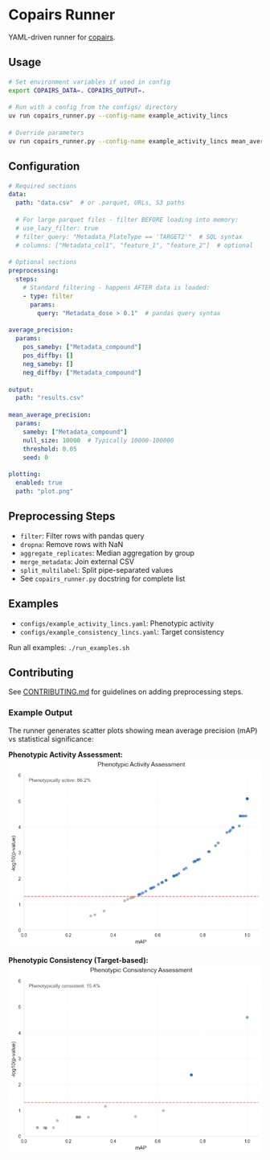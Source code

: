 # Copairs Runner

YAML-driven runner for [copairs](https://github.com/broadinstitute/copairs).

## Usage

```bash
# Set environment variables if used in config
export COPAIRS_DATA=. COPAIRS_OUTPUT=.

# Run with a config from the configs/ directory
uv run copairs_runner.py --config-name example_activity_lincs

# Override parameters
uv run copairs_runner.py --config-name example_activity_lincs mean_average_precision.params.null_size=50000
```

## Configuration

```yaml
# Required sections
data:
  path: "data.csv"  # or .parquet, URLs, S3 paths
  
  # For large parquet files - filter BEFORE loading into memory:
  # use_lazy_filter: true
  # filter_query: "Metadata_PlateType == 'TARGET2'"  # SQL syntax
  # columns: ["Metadata_col1", "feature_1", "feature_2"]  # optional

# Optional sections
preprocessing:
  steps:
    # Standard filtering - happens AFTER data is loaded:
    - type: filter
      params:
        query: "Metadata_dose > 0.1"  # pandas query syntax

average_precision:
  params:
    pos_sameby: ["Metadata_compound"]
    pos_diffby: []
    neg_sameby: []
    neg_diffby: ["Metadata_compound"]

output:
  path: "results.csv"

mean_average_precision:
  params:
    sameby: ["Metadata_compound"]
    null_size: 10000  # Typically 10000-100000
    threshold: 0.05
    seed: 0

plotting:
  enabled: true
  path: "plot.png"
```

## Preprocessing Steps

- `filter`: Filter rows with pandas query
- `dropna`: Remove rows with NaN
- `aggregate_replicates`: Median aggregation by group
- `merge_metadata`: Join external CSV
- `split_multilabel`: Split pipe-separated values
- See `copairs_runner.py` docstring for complete list

## Examples

- `configs/example_activity_lincs.yaml`: Phenotypic activity
- `configs/example_consistency_lincs.yaml`: Target consistency

Run all examples: `./run_examples.sh`

## Contributing

See [CONTRIBUTING.md](CONTRIBUTING.md) for guidelines on adding preprocessing steps.

### Example Output

The runner generates scatter plots showing mean average precision (mAP) vs statistical significance:

**Phenotypic Activity Assessment:**
![Activity Plot](examples/example_activity_plot.png)

**Phenotypic Consistency (Target-based):**
![Consistency Plot](examples/example_consistency_plot.png)
